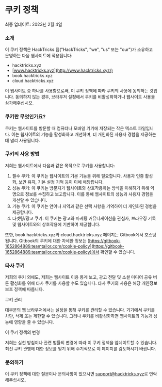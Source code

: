 # 쿠키 정책

최종 업데이트: 2023년 2월 4일

### 소개

이 쿠키 정책은 HackTricks 팀("HackTricks", "we", "us" 또는 "our")가 소유하고 운영하는 다음 웹사이트에 적용됩니다:

* hacktricks.xyz
* [www.hacktricks.xyz](http://www.hacktricks.xyz/)
* book.hacktricks.xyz
* cloud.hacktricks.xyz

이 웹사이트 중 하나를 사용함으로써, 이 쿠키 정책에 따라 쿠키의 사용에 동의하는 것입니다. 동의하지 않는 경우, 브라우저 설정에서 쿠키를 비활성화하거나 웹사이트 사용을 삼가해주십시오.

### 쿠키란 무엇인가요?

쿠키는 웹사이트를 방문할 때 컴퓨터나 모바일 기기에 저장되는 작은 텍스트 파일입니다. 이는 웹사이트의 기능을 활성화하고 개선하며, 더 개인화된 사용자 경험을 제공하는 데 널리 사용됩니다.

### 쿠키의 사용 방법

저희는 웹사이트에서 다음과 같은 목적으로 쿠키를 사용합니다:

1. 필수 쿠키: 이 쿠키는 웹사이트의 기본 기능을 위해 필요합니다. 사용자 인증 활성화, 보안 유지, 기본 설정 기억 등이 이에 해당합니다.
2. 성능 쿠키: 이 쿠키는 방문자가 웹사이트와 상호작용하는 방식을 이해하기 위해 익명으로 정보를 수집하고 보고합니다. 이를 통해 웹사이트의 성능과 사용자 경험을 개선할 수 있습니다.
3. 기능 쿠키: 이 쿠키는 언어나 지역과 같은 선택 사항을 기억하여 더 개인화된 경험을 제공합니다.
4. 타겟팅/광고 쿠키: 이 쿠키는 광고와 마케팅 커뮤니케이션을 관심사, 브라우징 기록 및 웹사이트와의 상호작용에 기반하여 제공합니다.

또한, book.hacktricks.xyz와 cloud.hacktricks.xyz 페이지는 Gitbook에서 호스팅됩니다. Gitbook의 쿠키에 대한 자세한 정보는 [https://gitbook-1652864889.teamtailor.com/cookie-policy](https://gitbook-1652864889.teamtailor.com/cookie-policy)에서 확인할 수 있습니다.

### 타사 쿠키

저희의 쿠키 외에도, 저희는 웹사이트 이용 통계 보고, 광고 전달 및 소셜 미디어 공유 버튼 활성화를 위해 타사 쿠키를 사용할 수도 있습니다. 타사 쿠키의 사용은 해당 개인정보 보호 정책에 따릅니다.

쿠키 관리

대부분의 웹 브라우저에서는 설정을 통해 쿠키를 관리할 수 있습니다. 기기에서 쿠키를 차단, 삭제 또는 제한할 수 있습니다. 그러나 쿠키를 비활성화하면 웹사이트의 기능과 성능에 영향을 줄 수 있습니다.

이 쿠키 정책의 변경

저희는 실천 방침이나 관련 법률의 변경에 따라 이 쿠키 정책을 업데이트할 수 있습니다. 최신 쿠키 관행에 대한 정보를 얻기 위해 주기적으로 이 페이지를 검토하시기 바랍니다.

### 문의하기

이 쿠키 정책에 대한 질문이나 문의사항이 있으시면 [support@hacktricks.xyz](mailto:support@hacktricks.xyz)로 연락해주십시오.
